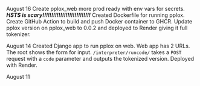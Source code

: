 August 16
Create pplox_web more prod ready with env vars for secrets. ***HSTS is scary!!!!!!!!!!!!!!!!!!!!!!!!!!!***
Created Dockerfile for running pplox.
Create GitHub Action to build and push Docker container to GHCR.
Update pplox version on pplox_web to 0.0.2 and deployed to Render giving it full tokenizer.

August 14
Created Django app to run pplox on web.
Web app has 2 URLs.
    The root shows the form for input.
    `/interpreter/runcode/` takes a `POST` request with a `code` parameter and outputs the tokenized version.
Deployed with Render.

August 11
